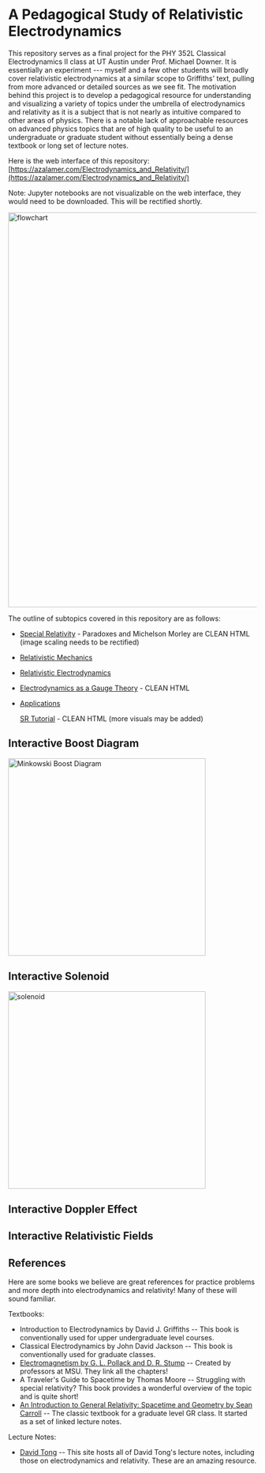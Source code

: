 ﻿# A Pedagogical Study of Relativistic Electrodynamics

 This repository serves as a final project for the PHY 352L Classical Electrodynamics II class at UT Austin under Prof. Michael Downer. It is essentially an experiment --- myself and a few other students will broadly cover relativistic electrodynamics at a similar scope to Griffiths' text, pulling from more advanced or detailed sources as we see fit. The motivation behind this project is to develop a pedagogical resource for understanding and visualizing a variety of topics under the umbrella of electrodynamics and relativity as it is a subject that is not nearly as intuitive compared to other areas of physics. There is a notable lack of approachable resources on advanced physics topics that are of high quality to be useful to an undergraduate or graduate student without essentially being a dense textbook or long set of lecture notes. 

Here is the web interface of this repository: [https://azalamer.com/Electrodynamics_and_Relativity/](https://azalamer.com/Electrodynamics_and_Relativity/)

Note: Jupyter notebooks are not visualizable on the web interface, they would need to be downloaded. This will be rectified shortly. 

 <a href="https://github.com/amalbumbia/Electrodynamics_and_Relativity/blob/3f5572803e2bd33150d4df1aa6eab6cc5d50ca77/Flowcharts%20Electro%20Project.svg">
  <img src="https://github.com/amalbumbia/Electrodynamics_and_Relativity/blob/8949d0f65fec955abbe48ba7cf1304b824eb021d/mega_flowchart.png" width="800" alt="flowchart">
</a>

 The outline of subtopics covered in this repository are as follows:

 - [Special Relativity](https://github.com/amalbumbia/Electrodynamics_and_Relativity/tree/dfdc289b99c800f50e0a8377334629b777b9947b/special_relativity) - Paradoxes and Michelson Morley are CLEAN HTML (image scaling needs to be rectified)
 - [Relativistic Mechanics](https://github.com/amalbumbia/Electrodynamics_and_Relativity/tree/d878b18f4b3361b7f9c400208f3ab3cfad1a70a3/relativistic_mechanics) 
 - [Relativistic Electrodynamics](https://github.com/amalbumbia/Electrodynamics_and_Relativity/tree/952f1fca399028505015da584a8aee010d9dcebf/relativistic_electrodynamics) 
 - [Electrodynamics as a Gauge Theory](https://raw.githack.com/amalbumbia/Electrodynamics_and_Relativity/main/why_electrodynamics.html) - CLEAN HTML
 - [Applications](https://github.com/amalbumbia/Electrodynamics_and_Relativity/tree/ff9ae8776cff9a50dcd0e7260373b456f1a29108/applications) 

   [SR Tutorial](https://raw.githack.com/amalbumbia/Electrodynamics_and_Relativity/refs/heads/main/special_relativity/index_from_tex_boxes.html) - CLEAN HTML (more visuals may be added)

## Interactive Boost Diagram

<a href="https://raw.githack.com/amalbumbia/Electrodynamics_and_Relativity/main/interactive/minkowski_boost.html">
  <img src="assets/boost_diagram.png" width="400" alt="Minkowski Boost Diagram">
</a>

## Interactive Solenoid

<a href="https://raw.githack.com/amalbumbia/Electrodynamics_and_Relativity/main/interactive/solenoid_3d.html">
  <img src="assets/solenoid.png" width="400" alt="solenoid">
</a>

## Interactive Doppler Effect

## Interactive Relativistic Fields

## References

Here are some books we believe are great references for practice problems and more depth into electrodynamics and relativity! Many of these will sound familiar. 

Textbooks:
- Introduction to Electrodynamics by David J. Griffiths -- This book is conventionally used for upper undergraduate level courses.
- Classical Electrodynamics by John David Jackson -- This book is conventionally used for graduate classes.
- [Electromagnetism by G. L. Pollack and D. R. Stump](https://web.pa.msu.edu/people/stump/EM/chaps.html) -- Created by professors at MSU. They link all the chapters!
- A Traveler's Guide to Spacetime by Thomas Moore -- Struggling with special relativity? This book provides a wonderful overview of the topic and is quite short!
- [An Introduction to General Relativity: Spacetime and Geometry by Sean Carroll](https://www.preposterousuniverse.com/grnotes/) -- The classic textbook for a graduate level GR class. It started as a set of linked lecture notes.

Lecture Notes: 

- [David Tong](https://www.damtp.cam.ac.uk/user/tong/em.html) -- This site hosts all of David Tong's lecture notes, including those on electrodynamics and relativity. These are an amazing resource.
